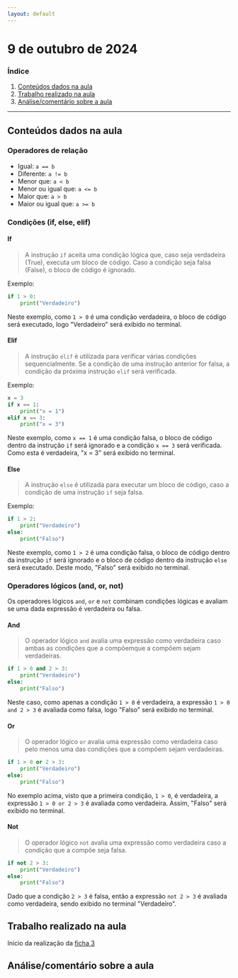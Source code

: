 ```yaml
---
layout: default
---
```


# 9 de outubro de 2024

<h3><b>Índice</b></h3>

1. [Conteúdos dados na aula](#conteúdos-dados-na-aula)
2. [Trabalho realizado na aula](#trabalho-realizado-na-aula)
3. [Análise/comentário sobre a aula](#análisecomentário-sobre-a-aula)

---

## Conteúdos dados na aula

### Operadores de relação

- Igual: `a == b`
- Diferente: `a != b`
- Menor que: `a < b`
- Menor ou igual que: `a <= b`
- Maior que: `a > b`
- Maior ou igual que: `a >= b`

### Condições (if, else, elif)

#### If

> A instrução `if` aceita uma condição lógica que, caso seja verdadeira (True), executa um bloco de código. Caso a condição seja falsa (False), o bloco de código é ignorado. 

Exemplo:

```python
if 1 > 0:
    print("Verdadeiro")
```

Neste exemplo, como `1 > 0` é uma condição verdadeira, o bloco de código será executado, logo "Verdadeiro" será exibido no terminal.

#### Elif

> A instrução `elif` é utilizada para verificar várias condições sequencialmente. Se a condição de uma instrução anterior for falsa, a condição da próxima instrução `elif` será verificada. 

Exemplo:

```python
x = 3
if x == 1:
    print("x = 1")
elif x == 3:
    print("x = 3")
```

Neste exemplo, como `x == 1` é uma condição falsa, o bloco de código dentro da instrução `if` será ignorado e a condição `x == 3` será verificada. Como esta é verdadeira, "x = 3" será exibido no terminal.

#### Else

> A instrução `else` é utilizada para executar um bloco de código, caso a condição de uma instrução `if` seja falsa. 

Exemplo:

```python
if 1 > 2:
    print("Verdadeiro")
else:
    print("Falso")
```

Neste exemplo, como `1 > 2` é uma condição falsa, o bloco de código dentro da instrução `if` será ignorado e o bloco de código dentro da instrução `else` será executado. Deste modo, "Falso" será exibido no terminal.

### Operadores lógicos (and, or, not)

Os operadores lógicos `and`, `or` e `not` combinam condições lógicas e avaliam se uma dada expressão é verdadeira ou falsa.

#### And

> O operador lógico `and` avalia uma expressão como verdadeira caso ambas as condições que a compõemque a compõem sejam verdadeiras.

```python
if 1 > 0 and 2 > 3:
    print("Verdadeiro")
else:
    print("Falso")
```

Neste caso, como apenas a condição `1 > 0` é verdadeira, a expressão `1 > 0 and 2 > 3` é avaliada como falsa, logo "Falso" será exibido no terminal.

#### Or

> O operador lógico `or` avalia uma expressão como verdadeira caso pelo menos uma das condições que a compõem sejam verdadeiras.

```python
if 1 > 0 or 2 > 3:
    print("Verdadeiro")
else:
    print("Falso")
```

No exemplo acima, visto que a primeira condição, `1 > 0`, é verdadeira, a expressão `1 > 0 or 2 > 3` é avaliada como verdadeira. Assim, "Falso" será exibido no terminal.

#### Not

> O operador lógico `not` avalia uma expressão como verdadeira caso a condição que a compõe seja falsa.

```python
if not 2 > 3:
    print("Verdadeiro")
else:
    print("Falso")
```

Dado que a condição `2 > 3` é falsa, então a expressão `not 2 > 3` é avaliada como verdadeira, sendo exibido no terminal "Verdadeiro".

## Trabalho realizado na aula

Início da realização da [ficha 3](../trabalhos/D1_PedroAlmeida_Ficha03.py)

## Análise/comentário sobre a aula

